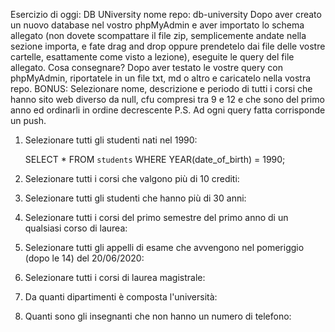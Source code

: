 Esercizio di oggi: DB UNiversity
nome repo: db-university
Dopo aver creato un nuovo database nel vostro phpMyAdmin e aver importato lo schema allegato (non dovete scompattare il file zip, semplicemente andate nella sezione importa, e fate drag and drop oppure prendetelo dai file delle vostre cartelle, esattamente come visto a lezione), eseguite le query del file allegato.
Cosa consegnare?
Dopo aver testato le vostre query con phpMyAdmin, riportatele in un file txt, md o altro e caricatelo nella vostra repo.
BONUS:
Selezionare nome, descrizione e periodo di tutti i corsi che hanno sito web diverso da null, cfu compresi tra 9 e 12 e che sono del primo anno ed ordinarli in ordine decrescente
P.S. Ad ogni query fatta corrisponde un push.


1. Selezionare tutti gli studenti nati nel 1990:

    SELECT *
    FROM `students`
    WHERE YEAR(date_of_birth) =  1990;

2. Selezionare tutti i corsi che valgono più di 10 crediti:

3. Selezionare tutti gli studenti che hanno più di 30 anni:

4. Selezionare tutti i corsi del primo semestre del primo anno di un qualsiasi corso di laurea:

5. Selezionare tutti gli appelli di esame che avvengono nel pomeriggio (dopo le 14) del 20/06/2020:

6. Selezionare tutti i corsi di laurea magistrale: 

7. Da quanti dipartimenti è composta l'università:

8. Quanti sono gli insegnanti che non hanno un numero di telefono:


